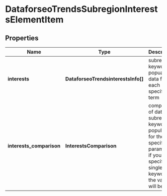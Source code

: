 # DataforseoTrendsSubregionInterestsElementItem

## Properties

| Name | Type | Description | Notes |
|------------ | ------------- | ------------- | -------------|
**interests** | **DataforseoTrendsinterestsInfo[]** | subregional keyword popuarity data for each specified term |[optional]|
**interests_comparison** | **InterestsComparison** | comparison of data on subregional keyword popularity for the specified parameters<br>if you specified a single keyword, the value will be null |[optional]|